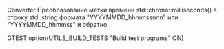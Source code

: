 Converter
Преобразование метки времени std::chrono::milliseconds()
в строку std::string формата "YYYYMMDD_hhmmssnnn" или "YYYYMMDD_hhmmss" и обратно

GTEST option(UTILS_BUILD_TESTS "Build test programs" ON)

